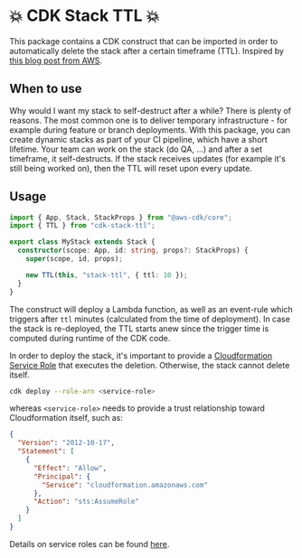 # 💥 CDK Stack TTL 💥

This package contains a CDK construct that can be imported in order to automatically delete the stack after a certain timeframe (TTL). Inspired by [this blog post from AWS](https://aws.amazon.com/blogs/infrastructure-and-automation/scheduling-automatic-deletion-of-aws-cloudformation-stacks/).

## When to use

Why would I want my stack to self-destruct after a while? There is plenty of reasons. The most common one is to deliver temporary infrastructure - for example during feature or branch deployments. With this package, you can create dynamic stacks as part of your CI pipeline, which have a short lifetime. Your team can work on the stack (do QA, ...) and after a set timeframe, it self-destructs. If the stack receives updates (for example it's still being worked on), then the TTL will reset upon every update.

## Usage

```typescript
import { App, Stack, StackProps } from "@aws-cdk/core";
import { TTL } from "cdk-stack-ttl";

export class MyStack extends Stack {
  constructor(scope: App, id: string, props?: StackProps) {
    super(scope, id, props);

    new TTL(this, "stack-ttl", { ttl: 10 });
  }
}
```

The construct will deploy a Lambda function, as well as an event-rule which triggers after `ttl` minutes (calculated from the time of deployment). In case the stack is re-deployed, the TTL starts anew since the trigger time is computed during runtime of the CDK code.

In order to deploy the stack, it's important to provide a [Cloudformation Service Role](https://docs.aws.amazon.com/AWSCloudFormation/latest/UserGuide/using-iam-servicerole.html) that executes the deletion. Otherwise, the stack cannot delete itself.

```bash
cdk deploy --role-arn <service-role>
```

whereas `<service-role>` needs to provide a trust relationship toward Cloudformation itself, such as:

```json
{
  "Version": "2012-10-17",
  "Statement": [
    {
      "Effect": "Allow",
      "Principal": {
        "Service": "cloudformation.amazonaws.com"
      },
      "Action": "sts:AssumeRole"
    }
  ]
}
```

Details on service roles can be found [here](https://docs.aws.amazon.com/AWSCloudFormation/latest/UserGuide/using-iam-servicerole.html).
